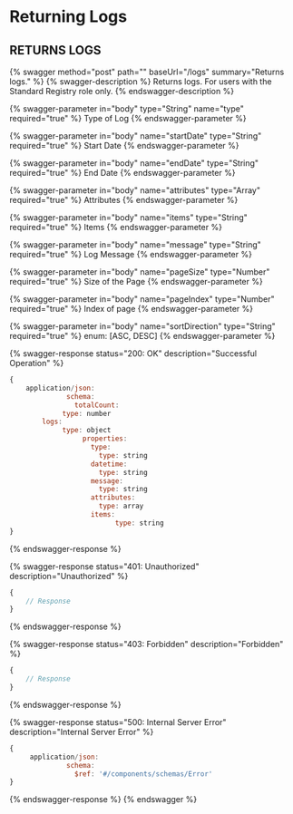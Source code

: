 # Returning Logs

## RETURNS LOGS

{% swagger method="post" path="" baseUrl="/logs" summary="Returns logs." %}
{% swagger-description %}
Returns logs. For users with the Standard Registry role only.
{% endswagger-description %}

{% swagger-parameter in="body" type="String" name="type" required="true" %}
Type of Log
{% endswagger-parameter %}

{% swagger-parameter in="body" name="startDate" type="String" required="true" %}
Start Date
{% endswagger-parameter %}

{% swagger-parameter in="body" name="endDate" type="String" required="true" %}
End Date
{% endswagger-parameter %}

{% swagger-parameter in="body" name="attributes" type="Array" required="true" %}
Attributes
{% endswagger-parameter %}

{% swagger-parameter in="body" name="items" type="String" required="true" %}
Items
{% endswagger-parameter %}

{% swagger-parameter in="body" name="message" type="String" required="true" %}
Log Message
{% endswagger-parameter %}

{% swagger-parameter in="body" name="pageSize" type="Number" required="true" %}
Size of the Page
{% endswagger-parameter %}

{% swagger-parameter in="body" name="pageIndex" type="Number" required="true" %}
Index of page
{% endswagger-parameter %}

{% swagger-parameter in="body" name="sortDirection" type="String" required="true" %}
enum: \[ASC, DESC]
{% endswagger-parameter %}

{% swagger-response status="200: OK" description="Successful Operation" %}
```javascript
{
    application/json:
              schema:
                totalCount:
			 type: number
		logs:
			 type: object
			      properties:
					type:
					  type: string
					datetime:
					  type: string
					message:
					  type: string
					attributes:
					  type: array
					items:
				          type: string
}
```
{% endswagger-response %}

{% swagger-response status="401: Unauthorized" description="Unauthorized" %}
```javascript
{
    // Response
}
```
{% endswagger-response %}

{% swagger-response status="403: Forbidden" description="Forbidden" %}
```javascript
{
    // Response
}
```
{% endswagger-response %}

{% swagger-response status="500: Internal Server Error" description="Internal Server Error" %}
```javascript
{
     application/json:
              schema:
                $ref: '#/components/schemas/Error'
}
```
{% endswagger-response %}
{% endswagger %}
